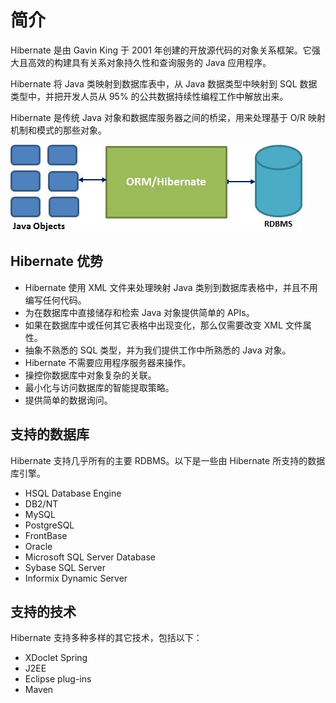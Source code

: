 # 简介

Hibernate 是由 Gavin King 于 2001 年创建的开放源代码的对象关系框架。它强大且高效的构建具有关系对象持久性和查询服务的 Java 应用程序。

Hibernate 将 Java 类映射到数据库表中，从 Java 数据类型中映射到 SQL 数据类型中，并把开发人员从 95% 的公共数据持续性编程工作中解放出来。

Hibernate 是传统 Java 对象和数据库服务器之间的桥梁，用来处理基于 O/R 映射机制和模式的那些对象。

![image](images/hibernate_position.jpg)

## Hibernate 优势

- Hibernate 使用 XML 文件来处理映射 Java 类别到数据库表格中，并且不用编写任何代码。
- 为在数据库中直接储存和检索 Java 对象提供简单的 APIs。
- 如果在数据库中或任何其它表格中出现变化，那么仅需要改变 XML 文件属性。
- 抽象不熟悉的 SQL 类型，并为我们提供工作中所熟悉的 Java 对象。
- Hibernate 不需要应用程序服务器来操作。
- 操控你数据库中对象复杂的关联。
- 最小化与访问数据库的智能提取策略。
- 提供简单的数据询问。

## 支持的数据库

Hibernate 支持几乎所有的主要 RDBMS。以下是一些由 Hibernate 所支持的数据库引擎。

- HSQL Database Engine
- DB2/NT
- MySQL
- PostgreSQL
- FrontBase
- Oracle
- Microsoft SQL Server Database
- Sybase SQL Server
- Informix Dynamic Server

## 支持的技术

Hibernate 支持多种多样的其它技术，包括以下：

- XDoclet Spring
- J2EE
- Eclipse plug-ins
- Maven